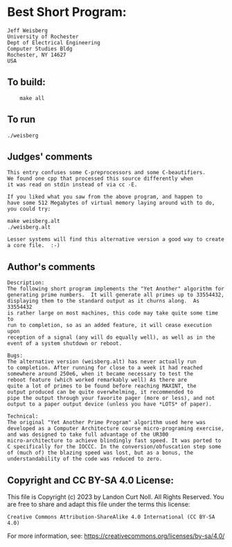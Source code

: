 # Best Short Program:

	Jeff Weisberg
	University of Rochester
	Dept of Electrical Engineering
	Computer Studies Bldg
	Rochester, NY 14627
	USA

## To build:

        make all

## To run

	./weisberg

## Judges' comments

    This entry confuses some C-preprocessors and some C-beautifiers.
    We found one cpp that processed this source differently when
    it was read on stdin instead of via cc -E.

    If you liked what you saw from the above program, and happen to
    have some 512 Megabytes of virtual memory laying around with to do,
    you could try:

	make weisberg.alt
	./weisberg.alt

    Lesser systems will find this alternative version a good way to create
    a core file.  :-)

## Author's comments

    Description:
	The following short program implements the "Yet Another" algorithm for
	generating prime numbers.  It will generate all primes up to 33554432,
	displaying them to the standard output as it churns along.  As 33554432
	is rather large on most machines, this code may take quite some time to
	run to completion, so as an added feature, it will cease execution upon
	reception of a signal (any will do equally well), as well as in the
	event of a system shutdown or reboot.
	
    Bugs:
	The alternative version (weisberg.alt) has never actually run
	to completion. After running for close to a week it had reached
	somewhere around 250e6, when it became necessary to test the
	reboot feature (which worked remarkably well) As there are
	quite a lot of primes to be found before reaching MAXINT, the
	output produced can be quite overwhelming, it recommended to
	pipe the output through your favorite pager (more or less), and not 
	output to a paper output device (unless you have *LOTS* of paper).

    Technical:
	The original "Yet Another Prime Program" algorithm used here was
	developed as a Computer Architecture course micro-programing exercise,
	and was designed to take full advantage of the UR300
	micro-architecture to achieve blindingly fast speed. It was ported to
	C specifically for the IOCCC. In the conversion/obfuscation step some
	of (much of) the blazing speed was lost, but as a bonus, the
	understandability of the code was reduced to zero.

## Copyright and CC BY-SA 4.0 License:

This file is Copyright (c) 2023 by Landon Curt Noll.  All Rights Reserved.
You are free to share and adapt this file under the terms this license:

    Creative Commons Attribution-ShareAlike 4.0 International (CC BY-SA 4.0)

For more information, see: https://creativecommons.org/licenses/by-sa/4.0/
